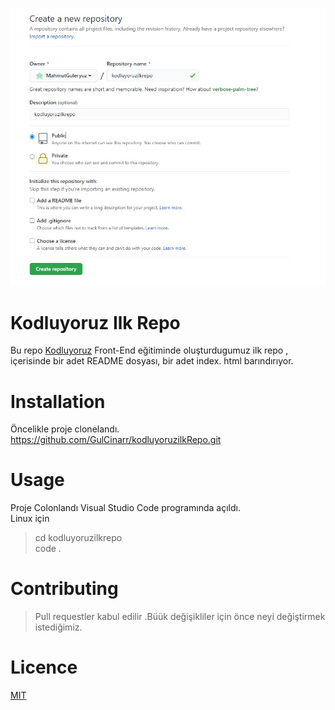![](markdown.jpg) 

# Kodluyoruz Ilk Repo
 Bu repo [Kodluyoruz](https://kodluyoruz.org) Front-End  eğitiminde oluşturdugumuz ilk repo , içerisinde bir adet README dosyası, bir adet index.  html barındırıyor.
 # Installation
 Öncelikle proje clonelandı.  
https://github.com/GulCinarr/kodluyoruzilkRepo.git
# Usage

  Proje Colonlandı Visual Studio Code programında açıldı.  
  Linux için  
  >cd kodluyoruzilkrepo  
  code .
# Contributing 
  >Pull requestler kabul edilir .Büük değişikliler için önce neyi değiştirmek istediğimiz.  

# Licence 

[MIT]()
